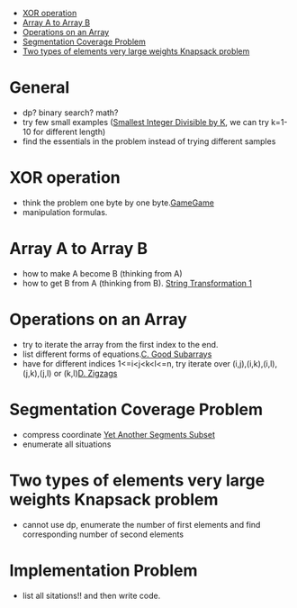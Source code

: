 - [XOR operation](#xor-operation)
- [Array A to Array B](#array-a-to-array-b)
- [Operations on an Array](#operations-on-an-array)
- [Segmentation Coverage Problem](#segmentation-coverage-problem)
- [Two types of elements very large weights Knapsack problem](#two-types-of-elements-very-large-weights-knapsack-problem)

# General
- dp? binary search? math?
- try few small examples ([Smallest Integer Divisible by K](https://leetcode.com/problems/smallest-integer-divisible-by-k/solution/), we can try k=1-10 for different length)
- find the essentials in the problem instead of trying different samples



# XOR operation
- think the problem one byte by one byte.[GameGame](https://codeforces.com/contest/1383/problem/B)
- manipulation formulas.

# Array A to Array B
- how to make A become B (thinking from A)
- how to get B from A (thinking from B). [String Transformation 1](https://codeforces.com/contest/1383/problem/A)

# Operations on an Array
- try to iterate the array from the first index to the end.
- list different forms of equations.[C. Good Subarrays](https://codeforces.com/contest/1398/problem/C)
- have for different indices 1<=i<j<k<l<=n, try iterate over (i,j),(i,k),(i,l),(j,k),(j,l) or (k,l)[D. Zigzags](https://codeforces.com/contest/1400/problem/D)

# Segmentation Coverage Problem
- compress coordinate [Yet Another Segments Subset](https://codeforces.com/contest/1399/problem/F)
- enumerate all situations

# Two types of elements very large weights Knapsack problem
- cannot use dp, enumerate the number of first elements and find corresponding number of second elements

# Implementation Problem
- list all sitations!! and then write code. 
